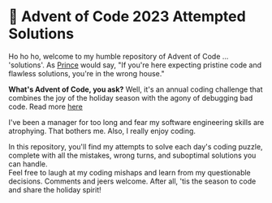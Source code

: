# 🎄 Advent of Code 2023 Attempted Solutions

Ho ho ho, welcome to my humble repository of Advent of Code ... 'solutions'. As [Prince](https://en.wikipedia.org/wiki/Prince_(musician)) would say, "If you're here expecting pristine code and flawless solutions, you're in the wrong house."

**What's Advent of Code, you ask?** Well, it's an annual coding challenge that combines the joy of the holiday season with the agony of debugging bad code. Read more [here](https://adventofcode.com/about)

I've been a manager for too long and fear my software engineering skills are atrophying.  That bothers me.  Also, I really enjoy coding.

In this repository, you'll find my attempts to solve each day's coding puzzle, complete with all the mistakes, wrong turns, and suboptimal solutions you can handle.  
Feel free to laugh at my coding mishaps and learn from my questionable decisions. 
Comments and jeers welcome. After all, 'tis the season to code and share the holiday spirit!
